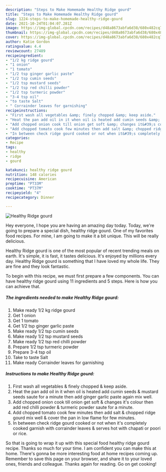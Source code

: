 ```yaml
---
description: "Steps to Make Homemade Healthy Ridge gourd"
title: "Steps to Make Homemade Healthy Ridge gourd"
slug: 1224-steps-to-make-homemade-healthy-ridge-gourd
date: 2021-10-24T01:04:07.281Z
image: https://img-global.cpcdn.com/recipes/d48a8673abfa6d38/680x482cq70/healthy-ridge-gourd-recipe-main-photo.jpg
thumbnail: https://img-global.cpcdn.com/recipes/d48a8673abfa6d38/680x482cq70/healthy-ridge-gourd-recipe-main-photo.jpg
cover: https://img-global.cpcdn.com/recipes/d48a8673abfa6d38/680x482cq70/healthy-ridge-gourd-recipe-main-photo.jpg
author: Katie Gordon
ratingvalue: 4.4
reviewcount: 27489
recipeingredient:
- "1/2 kg ridge gourd"
- "1 onion"
- "1 tomato"
- "1/2 tsp ginger garlic paste"
- "1/2 tsp cumin seeds"
- "1/2 tsp mustard seeds"
- "1/2 tsp red chilli powder"
- "1/2 tsp turmeric powder"
- "3-4 tsp oil"
- "to taste Salt"
- " Corrainder leaves for garnishing"
recipeinstructions:
- "First wash all vegetables &amp; finely chopped &amp; keep aside."
- "Heat the pan add oil in it when oil is heated add cumin seeds &amp; mustard seeds saute for a minute then add ginger garlic paste again mix well."
- "Add chopped onion cook till onion get soft &amp; changes it&#39;s colour then add red chilli powder &amp; turmeric powder saute for a minute."
- "Add chopped tomato cook few minutes then add salt &amp; chopped ridge gourd mix well &amp; cover the pan in low flame for few minutes."
- "In between check ridge gourd cooked or not when it&#39;s completely cooked garnish with corrainder leaves &amp; serves hot with chapati or poori or rice."
categories:
- Recipe
tags:
- healthy
- ridge
- gourd

katakunci: healthy ridge gourd 
nutrition: 148 calories
recipecuisine: American
preptime: "PT33M"
cooktime: "PT37M"
recipeyield: "4"
recipecategory: Dinner

---
```



![Healthy Ridge gourd](https://img-global.cpcdn.com/recipes/d48a8673abfa6d38/680x482cq70/healthy-ridge-gourd-recipe-main-photo.jpg)

Hey everyone, I hope you are having an amazing day today. Today, we're going to prepare a special dish, healthy ridge gourd. One of my favorites food recipes. For mine, I am going to make it a bit unique. This will be really delicious.

Healthy Ridge gourd is one of the most popular of recent trending meals on earth. It's simple, it is fast, it tastes delicious. It's enjoyed by millions every day. Healthy Ridge gourd is something that I have loved my whole life. They are fine and they look fantastic.




To begin with this recipe, we must first prepare a few components. You can have healthy ridge gourd using 11 ingredients and 5 steps. Here is how you can achieve that.

<!--inarticleads1-->

##### The ingredients needed to make Healthy Ridge gourd:

1. Make ready 1/2 kg ridge gourd
1. Get 1 onion
1. Get 1 tomato
1. Get 1/2 tsp ginger garlic paste
1. Make ready 1/2 tsp cumin seeds
1. Make ready 1/2 tsp mustard seeds
1. Make ready 1/2 tsp red chilli powder
1. Prepare 1/2 tsp turmeric powder
1. Prepare 3-4 tsp oil
1. Take to taste Salt
1. Make ready  Corrainder leaves for garnishing




<!--inarticleads2-->

##### Instructions to make Healthy Ridge gourd:

1. First wash all vegetables &amp; finely chopped &amp; keep aside.
1. Heat the pan add oil in it when oil is heated add cumin seeds &amp; mustard seeds saute for a minute then add ginger garlic paste again mix well.
1. Add chopped onion cook till onion get soft &amp; changes it&#39;s colour then add red chilli powder &amp; turmeric powder saute for a minute.
1. Add chopped tomato cook few minutes then add salt &amp; chopped ridge gourd mix well &amp; cover the pan in low flame for few minutes.
1. In between check ridge gourd cooked or not when it&#39;s completely cooked garnish with corrainder leaves &amp; serves hot with chapati or poori or rice.




So that is going to wrap it up with this special food healthy ridge gourd recipe. Thanks so much for your time. I am confident you can make this at home. There's gonna be more interesting food at home recipes coming up. Remember to save this page on your browser, and share it to your loved ones, friends and colleague. Thanks again for reading. Go on get cooking!
